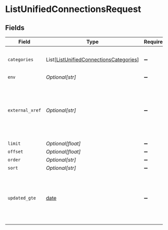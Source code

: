 # ListUnifiedConnectionsRequest


## Fields

| Field                                                                                                 | Type                                                                                                  | Required                                                                                              | Description                                                                                           |
| ----------------------------------------------------------------------------------------------------- | ----------------------------------------------------------------------------------------------------- | ----------------------------------------------------------------------------------------------------- | ----------------------------------------------------------------------------------------------------- |
| `categories`                                                                                          | List[[ListUnifiedConnectionsCategories](../../models/operations/listunifiedconnectionscategories.md)] | :heavy_minus_sign:                                                                                    | Filter the results on these categories                                                                |
| `env`                                                                                                 | *Optional[str]*                                                                                       | :heavy_minus_sign:                                                                                    | N/A                                                                                                   |
| `external_xref`                                                                                       | *Optional[str]*                                                                                       | :heavy_minus_sign:                                                                                    | Filter the results to only those integrations for your user referenced by this value                  |
| `limit`                                                                                               | *Optional[float]*                                                                                     | :heavy_minus_sign:                                                                                    | N/A                                                                                                   |
| `offset`                                                                                              | *Optional[float]*                                                                                     | :heavy_minus_sign:                                                                                    | N/A                                                                                                   |
| `order`                                                                                               | *Optional[str]*                                                                                       | :heavy_minus_sign:                                                                                    | N/A                                                                                                   |
| `sort`                                                                                                | *Optional[str]*                                                                                       | :heavy_minus_sign:                                                                                    | N/A                                                                                                   |
| `updated_gte`                                                                                         | [date](https://docs.python.org/3/library/datetime.html#date-objects)                                  | :heavy_minus_sign:                                                                                    | Return only results whose updated date is equal or greater to this value                              |